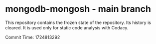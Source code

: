 # mongodb-mongosh - main branch

This repository contains the frozen state of the repository.
Its history is cleared. It is used only for static code
analysis with Codacy.

Commit Time: 1724813292